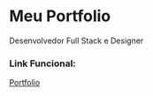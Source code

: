 # Meu Portfolio
Desenvolvedor Full Stack e Designer

### Link Funcional:
<a href="https://wilberson-roberto.github.io/meu-portfolio" target="_blank">Portfolio</a>
